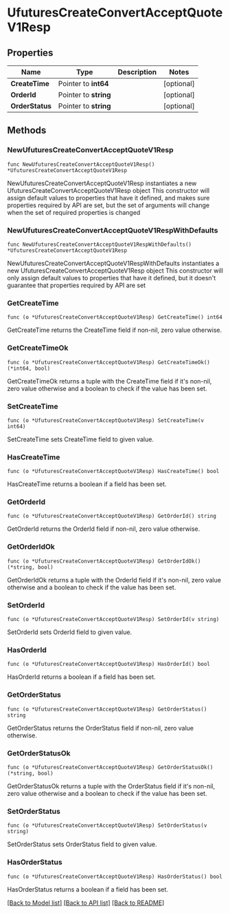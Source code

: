 # UfuturesCreateConvertAcceptQuoteV1Resp

## Properties

Name | Type | Description | Notes
------------ | ------------- | ------------- | -------------
**CreateTime** | Pointer to **int64** |  | [optional] 
**OrderId** | Pointer to **string** |  | [optional] 
**OrderStatus** | Pointer to **string** |  | [optional] 

## Methods

### NewUfuturesCreateConvertAcceptQuoteV1Resp

`func NewUfuturesCreateConvertAcceptQuoteV1Resp() *UfuturesCreateConvertAcceptQuoteV1Resp`

NewUfuturesCreateConvertAcceptQuoteV1Resp instantiates a new UfuturesCreateConvertAcceptQuoteV1Resp object
This constructor will assign default values to properties that have it defined,
and makes sure properties required by API are set, but the set of arguments
will change when the set of required properties is changed

### NewUfuturesCreateConvertAcceptQuoteV1RespWithDefaults

`func NewUfuturesCreateConvertAcceptQuoteV1RespWithDefaults() *UfuturesCreateConvertAcceptQuoteV1Resp`

NewUfuturesCreateConvertAcceptQuoteV1RespWithDefaults instantiates a new UfuturesCreateConvertAcceptQuoteV1Resp object
This constructor will only assign default values to properties that have it defined,
but it doesn't guarantee that properties required by API are set

### GetCreateTime

`func (o *UfuturesCreateConvertAcceptQuoteV1Resp) GetCreateTime() int64`

GetCreateTime returns the CreateTime field if non-nil, zero value otherwise.

### GetCreateTimeOk

`func (o *UfuturesCreateConvertAcceptQuoteV1Resp) GetCreateTimeOk() (*int64, bool)`

GetCreateTimeOk returns a tuple with the CreateTime field if it's non-nil, zero value otherwise
and a boolean to check if the value has been set.

### SetCreateTime

`func (o *UfuturesCreateConvertAcceptQuoteV1Resp) SetCreateTime(v int64)`

SetCreateTime sets CreateTime field to given value.

### HasCreateTime

`func (o *UfuturesCreateConvertAcceptQuoteV1Resp) HasCreateTime() bool`

HasCreateTime returns a boolean if a field has been set.

### GetOrderId

`func (o *UfuturesCreateConvertAcceptQuoteV1Resp) GetOrderId() string`

GetOrderId returns the OrderId field if non-nil, zero value otherwise.

### GetOrderIdOk

`func (o *UfuturesCreateConvertAcceptQuoteV1Resp) GetOrderIdOk() (*string, bool)`

GetOrderIdOk returns a tuple with the OrderId field if it's non-nil, zero value otherwise
and a boolean to check if the value has been set.

### SetOrderId

`func (o *UfuturesCreateConvertAcceptQuoteV1Resp) SetOrderId(v string)`

SetOrderId sets OrderId field to given value.

### HasOrderId

`func (o *UfuturesCreateConvertAcceptQuoteV1Resp) HasOrderId() bool`

HasOrderId returns a boolean if a field has been set.

### GetOrderStatus

`func (o *UfuturesCreateConvertAcceptQuoteV1Resp) GetOrderStatus() string`

GetOrderStatus returns the OrderStatus field if non-nil, zero value otherwise.

### GetOrderStatusOk

`func (o *UfuturesCreateConvertAcceptQuoteV1Resp) GetOrderStatusOk() (*string, bool)`

GetOrderStatusOk returns a tuple with the OrderStatus field if it's non-nil, zero value otherwise
and a boolean to check if the value has been set.

### SetOrderStatus

`func (o *UfuturesCreateConvertAcceptQuoteV1Resp) SetOrderStatus(v string)`

SetOrderStatus sets OrderStatus field to given value.

### HasOrderStatus

`func (o *UfuturesCreateConvertAcceptQuoteV1Resp) HasOrderStatus() bool`

HasOrderStatus returns a boolean if a field has been set.


[[Back to Model list]](../README.md#documentation-for-models) [[Back to API list]](../README.md#documentation-for-api-endpoints) [[Back to README]](../README.md)


